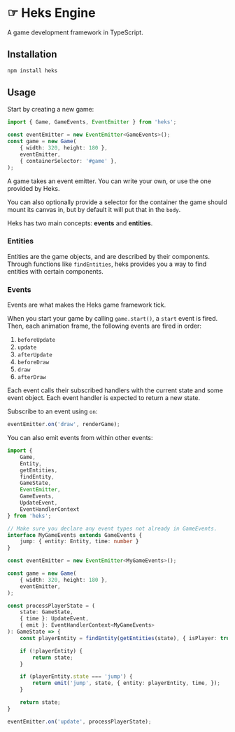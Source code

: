 # ☞ Heks Engine

A game development framework in TypeScript.

## Installation
```bash
npm install heks
```

## Usage

Start by creating a new game:

```ts
import { Game, GameEvents, EventEmitter } from 'heks';

const eventEmitter = new EventEmitter<GameEvents>();
const game = new Game(
	{ width: 320, height: 180 },
	eventEmitter,
	{ containerSelector: '#game' },
);
```

A game takes an event emitter. You can write your own, or use the one provided by Heks.

You can also optionally provide a selector for the container the game should mount its canvas in, but by default it will put that in the `body`.

Heks has two main concepts: **events** and **entities**.

### Entities

Entities are the game objects, and are described by their components. Through functions like `findEntities`, heks provides you a way to find entities with certain components.

### Events

Events are what makes the Heks game framework tick.

When you start your game by calling `game.start()`, a `start` event is fired. Then, each animation frame, the following events are fired in order:

1. `beforeUpdate`
2. `update`
3. `afterUpdate`
4. `beforeDraw`
5. `draw`
6. `afterDraw`

Each event calls their subscribed handlers with the current state and some event object. Each event handler is expected to return a new state.

Subscribe to an event using `on`:

```ts
eventEmitter.on('draw', renderGame);
```

You can also emit events from within other events:

```ts
import {
    Game,
    Entity,
    getEntities,
    findEntity,
    GameState,
    EventEmitter,
    GameEvents,
    UpdateEvent,
    EventHandlerContext
} from 'heks';

// Make sure you declare any event types not already in GameEvents.
interface MyGameEvents extends GameEvents {
    jump: { entity: Entity, time: number }
}

const eventEmitter = new EventEmitter<MyGameEvents>();

const game = new Game(
	{ width: 320, height: 180 },
	eventEmitter,
);

const processPlayerState = (
    state: GameState,
    { time }: UpdateEvent,
    { emit }: EventHandlerContext<MyGameEvents>
): GameState => {
    const playerEntity = findEntity(getEntities(state), { isPlayer: true });

    if (!playerEntity) {
        return state;
    }

    if (playerEntity.state === 'jump') {
        return emit('jump', state, { entity: playerEntity, time, });
    }

    return state;
}

eventEmitter.on('update', processPlayerState);
```
